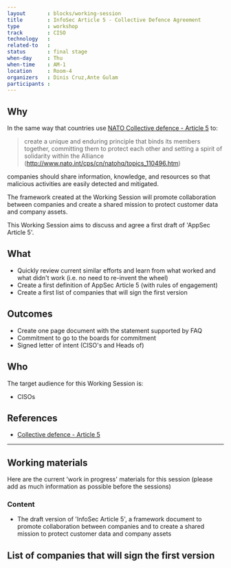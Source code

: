 ```yaml
---
layout       : blocks/working-session
title        : InfoSec Article 5 - Collective Defence Agreement
type         : workshop
track        : CISO
technology   :
related-to   :
status       : final stage
when-day     : Thu
when-time    : AM-1
location     : Room-4
organizers   : Dinis Cruz,Ante Gulam
participants :
---
```


## Why

In the same way that countries use [NATO Collective defence - Article 5](http://www.nato.int/cps/cn/natohq/topics_110496.htm)
 to:

 > create a unique and enduring principle that binds its members together, committing
 > them to protect each other and setting a spirit of solidarity within the Alliance
 (http://www.nato.int/cps/cn/natohq/topics_110496.htm)

companies should share information, knowledge, and resources so that malicious activities are easily detected and mitigated.

The framework created at the Working Session will promote collaboration between companies and create a shared mission to
protect customer data and company assets.

This Working Session aims to discuss and agree a first draft of 'AppSec Article 5'.

## What

 - Quickly review current similar efforts and learn from what worked and what didn't work (i.e. no need to re-invent the wheel)
 - Create a first definition of AppSec Article 5 (with rules of engagement)
 - Create a first list of companies that will sign the first version
 
## Outcomes

- Create one page document with the statement supported by FAQ 
- Commitment to go to the boards for commitment
- Signed letter of intent (CISO's and Heads of)

## Who

The target audience for this Working Session is:

 - CISOs

## References

 - [Collective defence - Article 5](http://www.nato.int/cps/cn/natohq/topics_110496.htm)


--- 

## Working materials

Here are the current 'work in progress' materials for this session (please add as much information as possible before the sessions)

### Content

 - The draft version of 'InfoSec Article 5', a framework document to promote collaboration between companies and to create a shared mission to protect customer data and company assets

## List of companies that will sign the first version

